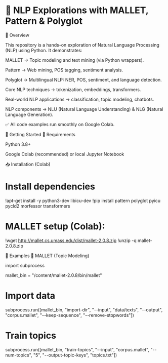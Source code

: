 # 🧠 NLP Explorations with MALLET, Pattern & Polyglot
📌 Overview

This repository is a hands-on exploration of Natural Language Processing (NLP) using Python.
It demonstrates:

MALLET → Topic modeling and text mining (via Python wrappers).

Pattern → Web mining, POS tagging, sentiment analysis.

Polyglot → Multilingual NLP: NER, POS, sentiment, and language detection.

Core NLP techniques → tokenization, embeddings, transformers.

Real-world NLP applications → classification, topic modeling, chatbots.

NLP components → NLU (Natural Language Understanding) & NLG (Natural Language Generation).

✅ All code examples run smoothly on Google Colab.

🚀 Getting Started
🔧 Requirements

Python 3.8+

Google Colab (recommended) or local Jupyter Notebook

📥 Installation (Colab)

# Install dependencies
!apt-get install -y python3-dev libicu-dev
!pip install pattern polyglot pyicu pycld2 morfessor transformers

# MALLET setup (Colab):
!wget http://mallet.cs.umass.edu/dist/mallet-2.0.8.zip
!unzip -q mallet-2.0.8.zip

📘 Examples
🔹 MALLET (Topic Modeling)

import subprocess

mallet_bin = "/content/mallet-2.0.8/bin/mallet"

# Import data
subprocess.run([mallet_bin, "import-dir", "--input", "data/texts",
                "--output", "corpus.mallet", "--keep-sequence", "--remove-stopwords"])

# Train topics
subprocess.run([mallet_bin, "train-topics", "--input", "corpus.mallet",
                "--num-topics", "5", "--output-topic-keys", "topics.txt"])

